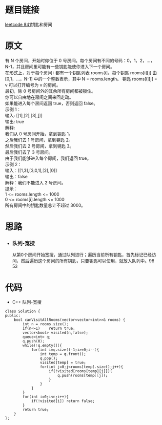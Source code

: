 # 题目链接
[leetcode 841](https://leetcode-cn.com/problems/keys-and-rooms/)钥匙和房间

# 原文
有 N 个房间，开始时你位于 0 号房间。每个房间有不同的号码：0，1，2，...，N-1，并且房间里可能有一些钥匙能使你进入下一个房间。  
在形式上，对于每个房间 i 都有一个钥匙列表 rooms[i]，每个钥匙 rooms[i][j] 由 [0,1，...，N-1] 中的一个整数表示，其中 N = rooms.length。 钥匙 rooms[i][j] = v 可以打开编号为 v 的房间。  
最初，除 0 号房间外的其余所有房间都被锁住。  
你可以自由地在房间之间来回走动。  
如果能进入每个房间返回 true，否则返回 false。  
示例 1：  
输入: [[1],[2],[3],[]]  
输出: true  
解释:    
我们从 0 号房间开始，拿到钥匙 1。  
之后我们去 1 号房间，拿到钥匙 2。  
然后我们去 2 号房间，拿到钥匙 3。  
最后我们去了 3 号房间。    
由于我们能够进入每个房间，我们返回 true。  
示例 2：  
输入：[[1,3],[3,0,1],[2],[0]]  
输出：false  
解释：我们不能进入 2 号房间。  
提示：  
1 <= rooms.length <= 1000  
0 <= rooms[i].length <= 1000  
所有房间中的钥匙数量总计不超过 3000。  

# 思路
- ### **队列-宽搜**
  从第0个房间开始宽搜，通过队列进行；遍历当前所有钥匙，首先标记已经访问，然后遍历这个房间的所有钥匙，只要钥匙可以使用，就放入队列中。98 53

# 代码
- C++ 队列-宽搜
```
class Solution {
public:
    bool canVisitAllRooms(vector<vector<int>>& rooms) {
        int n = rooms.size();
        if(n<=1)    return true;
        vector<bool> visited(n,false);
        queue<int> q;
        q.push(0);
        while(!q.empty()){
            for(int i=q.size()-1;i>=0;i--){
                int temp = q.front();
                q.pop();
                visited[temp] = true;
                for(int j=0;j<rooms[temp].size();j++){
                    if(!visited[rooms[temp][j]]){
                        q.push(rooms[temp][j]);
                    }
                }
            }
        }
        for(int i=0;i<n;i++){
            if(!visited[i]) return false;
        }
        return true;
    }
};
```
